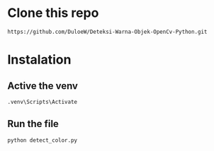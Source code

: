 # Clone this repo
`https://github.com/DuloeW/Deteksi-Warna-Objek-OpenCv-Python.git`

# Instalation
## Active the venv
```bash
.venv\Scripts\Activate
```

## Run the file
```bash
python detect_color.py
```



